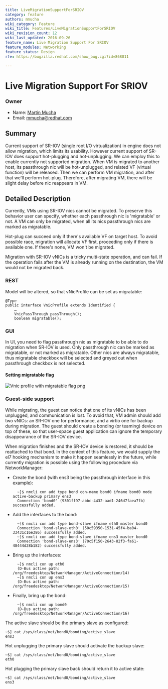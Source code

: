 ```yaml
---
title: LiveMigrationSupportForSRIOV
category: feature
authors: mmucha
wiki_category: Feature
wiki_title: Features/LiveMigrationSupportForSRIOV
wiki_revision_count: 12
wiki_last_updated: 2016-09-26
feature_name: Live Migration Support For SRIOV
feature_modules: Networking
feature_status: Design
rfe: https://bugzilla.redhat.com/show_bug.cgi?id=868811

---
```



# Live Migration Support For SRIOV

### Owner

*   Name: [ Martin Mucha](User:mmucha)
*   Email: mmucha@redhat.com

## Summary
Current support of SR-IOV (single root I/O virtualization) in engine 
does not allow migration, which
limits its usability. However current support of SR-IOV does support 
hot-plugging and hot-unplugging. We can employ this to enable currently 
not supported migration. When VM is migrated to another host, its
passthrough nic will be hot-unplugged, and related VF (virtual function)
will be released.
Then we can perform VM migration, and after that we'll perform hot-plug.
Therefore, after migrating VM, there will be slight delay before nic 
reappears in VM. 

## Detailed Description

Currently, VMs using SR-IOV nics cannot be migrated. To preserve this 
behavior user can specify, whether each passthrough nic is 'migratable' 
or not. A VM can only be migrated, when all its nics passthrough 
nics are marked as migratable. 

Hot-plug can succeed only if there's available VF on 
target host. To avoid possible race, migration will allocate VF first, 
proceeding only if there is available one. 
If there's none, VM won't be migrated.

Migration with SR-IOV vNICs is a tricky multi-state operation, and can 
fail. If the operation fails after the VM is already running on the 
destination, the VM would not be migrated back.

### REST

Model will be altered, so that vNicProfile can be set as migratable:
```
@Type
public interface VnicProfile extends Identified {
    …
    VnicPassThrough passThrough();
    boolean migratable();
```

### GUI

In UI, you need to flag passthrough nic as migratable to be able to do
migration when SR-IOV is used. Only passthrough nic can be marked as
migratable, or not marked as migratable. Other nics are always 
migratable, thus migratable checkbox will be selected and greyed out
when passthrough checkbox is not selected. 

#### Setting migratable flag
![Vnic profile with migratable flag png](vnicProfileWithMigratableFlag.png "Vnic profile with migratable flag png")

### Guest-side support
   
While migrating, the guest can notice that one of its vNICs has been 
unplugged, and communication is lost. To avoid that, VM admin should 
add two vNICs: an SR-IOV one for performance, and a virtio one for 
backup during migration. The guest should create a bonding (or teaming) 
device on top of these, so that user-space guest application can ignore 
the temporary disappearance of the SR-IOV device.
   
When migration finishes and the SR-IOV device is restored, it should be 
reattached to that bond. In the context of this feature, we would supply
the el7 hooking mechanism to make it happen seamlessly in the future, while
currently migration is possible using the following procedure via NetworkManager:

* Create the bond (with ens3 being the passthrough interface in this example):

        ~]$ nmcli con add type bond con-name bond0 ifname bond0 mode active-backup primary ens3
        Connection 'bond0' (9301ff97-abbc-4432-aad1-246d7faea7fb) successfully added.

* Add the interfaces to the bond:

        ~]$ nmcli con add type bond-slave ifname eth0 master bond0
        Connection 'bond-slave-eth0' (50c59350-1531-45f4-ba04-33431c16e386) successfully added.
        ~]$ nmcli con add type bond-slave ifname ens3 master bond0
        Connection 'bond-slave-ens3' (70c5f150-2643-82f3-fa61-48444d28b182) successfully added.

* Bring up the interfaces:

        ~]$ nmcli con up eth0
        (D-Bus active path: /org/freedesktop/NetworkManager/ActiveConnection/14)
        ~]$ nmcli con up ens3
        (D-Bus active path: /org/freedesktop/NetworkManager/ActiveConnection/15)

* Finally, bring up the bond:

        ~]$ nmcli con up bond0
        (D-Bus active path: /org/freedesktop/NetworkManager/ActiveConnection/16)

The active slave should be the primary slave as configured:

    ~$] cat /sys/class/net/bond0/bonding/active_slave
    ens3

Hot unplugging the primary slave should activate the backup slave:

    ~$] cat /sys/class/net/bond0/bonding/active_slave
    eth0

Hot plugging the primary slave back should return it to active state:

    ~$] cat /sys/class/net/bond0/bonding/active_slave
    ens3
